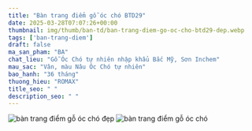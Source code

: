 ```yaml
---
title: "Bàn trang điểm gỗ óc chó BTD29"
date: 2025-03-28T07:07:26+00:00
thumbnail: img/thumb/ban-td/ban-trang-diem-go-oc-cho-btd29-dep.webp
tags: ['ban-trang-diem']
draft: false
ma_san_pham: "BA"
chat_lieu: "Gỗ Óc Chó tự nhiên nhập khẩu Bắc Mỹ, Sơn Inchem"
mau_sac: "Vân, màu Nâu Óc Chó tự nhiên"
bao_hanh: "36 tháng"
thuong_hieu: "ROMAX"
title_seo: " "
description_seo: " "
---
```

![bàn trang điểm gỗ óc chó đẹp](/img/ban-td/btd29/ban-trang-diem-go-oc-cho-btd29-6.webp)
![bàn trang điểm gỗ óc chó](/img/ban-td/btd29/ban-trang-diem-go-oc-cho-btd29-7.webp)